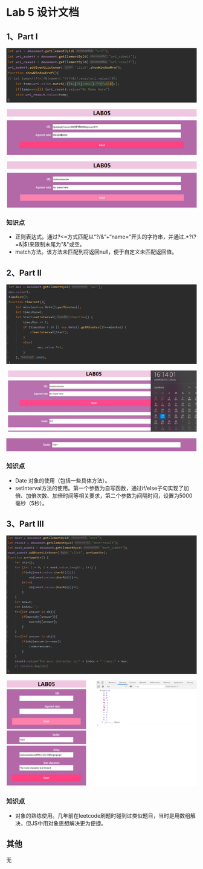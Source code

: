 # Lab 5 设计文档

## 1、Part I

![part1codes](..\Lab5设计文档\part1codes.png)

![part1page1](..\Lab5设计文档\part1page1.png)

![part1page2](..\Lab5设计文档\part1page2.png)

### 知识点

- 正则表达式。通过?<=方式匹配以“?/&”+“name=”开头的字符串，并通过.*?(?=&|$)来限制末尾为"&"或空。
- match方法。该方法未匹配到将返回null，便于自定义未匹配返回值。

## 2、Part II

![part2codes](..\Lab5设计文档\part2codes.png)

![part2page1](..\Lab5设计文档\part2page1.jpg)

![part2page2](..\Lab5设计文档\part2page2.png)

### 知识点

- Date 对象的使用（包括一些具体方法）。
- setInterval方法的使用。第一个参数为自写函数，通过if/else子句实现了加倍、加倍次数、加倍时间等相关要求，第二个参数为间隔时间，设置为5000毫秒（5秒）。

## 3、Part III

![part3codes](..\Lab5设计文档\part3codes.png)

![part3page](..\Lab5设计文档\part3page.png)

### 知识点

- 对象的熟练使用。几年前在leetcode刷题时碰到过类似题目，当时是用数组解决，但JS中用对象思想解决更为便捷。

## 其他

无